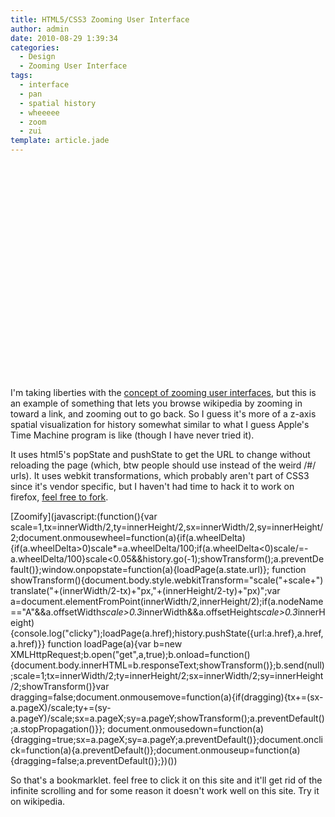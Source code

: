 ```yaml
---
title: HTML5/CSS3 Zooming User Interface
author: admin
date: 2010-08-29 1:39:34
categories:
  - Design
  - Zooming User Interface
tags: 
  - interface
  - pan
  - spatial history
  - wheeeee
  - zoom
  - zui
template: article.jade
---
```


<object style="height: 344px; width: 425px;" classid="clsid:d27cdb6e-ae6d-11cf-96b8-444553540000" width="100" height="100" codebase="http://download.macromedia.com/pub/shockwave/cabs/flash/swflash.cab#version=6,0,40,0"><param name="allowFullScreen" value="true" /><param name="allowScriptAccess" value="always" /><param name="src" value="http://www.youtube.com/v/Zus6yre73Qc?version=3" /><param name="allowfullscreen" value="true" /><embed style="height: 344px; width: 425px;" type="application/x-shockwave-flash" width="100" height="100" src="http://www.youtube.com/v/Zus6yre73Qc?version=3" allowscriptaccess="always" allowfullscreen="true"></embed></object>

I'm taking liberties with the [concept of zooming user interfaces](http://en.wikipedia.org/wiki/Zooming_user_interface), but this is an example of something that lets you browse wikipedia by zooming in toward a link, and zooming out to go back. So I guess it's more of a z-axis spatial visualization for history somewhat similar to what I guess Apple's Time Machine program is like (though I have never tried it).

It uses html5's popState and pushState to get the URL to change without reloading the page (which, btw people should use instead of the weird /#/ urls). It uses webkit transformations, which probably aren't part of CSS3 since it's vendor specific, but I haven't had time to hack it to work on firefox, [feel free to fork](http://github.com/antimatter15/zui/blob/master/zui.js).

[Zoomify](javascript:(function(){var scale=1,tx=innerWidth/2,ty=innerHeight/2,sx=innerWidth/2,sy=innerHeight/2;document.onmousewheel=function(a){if(a.wheelDelta){if(a.wheelDelta&gt;0)scale*=a.wheelDelta/100;if(a.wheelDelta&lt;0)scale/=-a.wheelDelta/100}scale&lt;0.05&amp;&amp;history.go(-1);showTransform();a.preventDefault()};window.onpopstate=function(a){loadPage(a.state.url)}; function showTransform(){document.body.style.webkitTransform=&quot;scale(&quot;+scale+&quot;) translate(&quot;+(innerWidth/2-tx)+&quot;px,&quot;+(innerHeight/2-ty)+&quot;px)&quot;;var a=document.elementFromPoint(innerWidth/2,innerHeight/2);if(a.nodeName==&quot;A&quot;&amp;&amp;a.offsetWidth*scale&gt;0.3*innerWidth&amp;&amp;a.offsetHeight*scale&gt;0.3*innerHeight){console.log(&quot;clicky&quot;);loadPage(a.href);history.pushState({url:a.href},a.href,a.href)}} function loadPage(a){var b=new XMLHttpRequest;b.open(&quot;get&quot;,a,true);b.onload=function(){document.body.innerHTML=b.responseText;showTransform()};b.send(null);scale=1;tx=innerWidth/2;ty=innerHeight/2;sx=innerWidth/2;sy=innerHeight/2;showTransform()}var dragging=false;document.onmousemove=function(a){if(dragging){tx+=(sx-a.pageX)/scale;ty+=(sy-a.pageY)/scale;sx=a.pageX;sy=a.pageY;showTransform();a.preventDefault();a.stopPropagation()}}; document.onmousedown=function(a){dragging=true;sx=a.pageX;sy=a.pageY;a.preventDefault()};document.onclick=function(a){a.preventDefault()};document.onmouseup=function(a){dragging=false;a.preventDefault()};})())

So that's a bookmarklet. feel free to click it on this site and it'll get rid of the infinite scrolling and for some reason it doesn't work well on this site. Try it on wikipedia.
